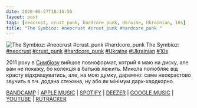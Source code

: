 ```yaml
---
date: 2020-05-27T18:15:55
layout: post
tags: [neocrust, crust_punk, hardcore_punk, Ukraine, Ukrainian, 10s]
title: "The Symbioz: #neocrust #crust_punk #hardcore_punk "
---
```

![The Symbioz: #neocrust #crust_punk #hardcore_punk ](https://res.cloudinary.com/vast-space-unexplored/image/upload/q_auto,dpr_auto,w_auto/photos/photo_978_27-05-2020_18-15-55.jpg)
The Symbioz: [#neocrust](/tags/#neocrust) [#crust_punk](/tags/#crust_punk) [#hardcore_punk](/tags/#hardcore_punk) [#Ukraine](/tags/#Ukraine) [#Ukrainian](/tags/#Ukrainian) [#10s](/tags/#10s)

2011 року в [Симбіозу](/2020-04-04-the-symbioz--hardcore-punk-grindcore-ukraine-10s) вийшов повноформат, котрий я маю на диску, але вам не покажу, бо колекція в батьків лежить. Микола полюбляє від красту відхрещуватись, але, на мою думку, даремно: саме неокрастово звучить в т.ч. додана стежина, ну або як мінімум дарк-хардкорно.

[BANDCAMP](https://thesymbioz.bandcamp.com/album/--3) \| [APPLE MUSIC](https://music.apple.com/us/album/%D0%BD%D0%B5%D0%B2%D1%82%D1%96%D1%88%D0%BD%D1%96-%D0%BA%D0%B0%D1%80%D1%82%D0%B8%D0%BD%D0%B8-%D1%81%D1%8C%D0%BE%D0%B3%D0%BE%D0%B4%D0%B5%D0%BD%D0%BD%D1%8F/1456633131) \| [SPOTIFY](https://open.spotify.com/album/72hInXgRzwuQPG4ejJ9G1N) \| [DEEZER](https://www.deezer.com/album/90695282?utm_source=deezer&amp;utm_content=album-90695282&amp;utm_term=1601611822_1590592450&amp;utm_medium=web) \| [GOOGLE MUSIC](https://play.google.com/music/m/Bmjl7wg6wxzjgg7h6py7k3c3bxe?t=___-_The_Symbioz) \| [YOUTUBE](https://www.youtube.com/playlist?list=OLAK5uy_kHwePJsWU6Ufc--Jz2RNYSL7GMbxFwm14) \| [RUTRACKER](https://rutracker.org/forum/viewtopic.php?t=3426322)